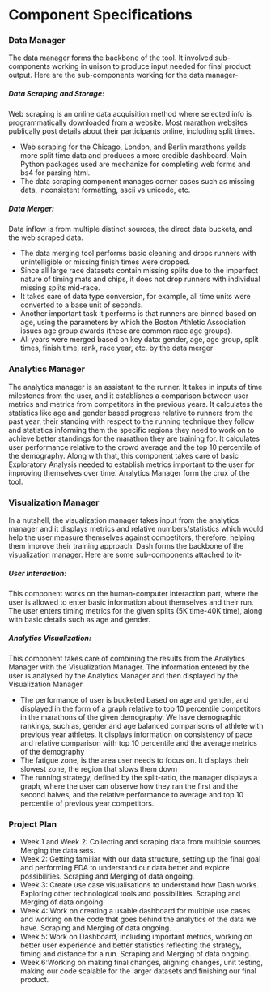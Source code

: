 
# Component Specifications

### Data Manager
The data manager forms the backbone of the tool. It involved sub-components working in unison to produce input needed for final product output. Here are the sub-components working for the data manager-
##### Data Scraping and Storage:
Web scraping is an online data acquisition method where selected info is programmatically downloaded from a website. 
Most marathon websites publically post details about their participants online, including split times. 
* Web scraping for the Chicago, London, and Berlin marathons yeilds more split time data and produces a more credible dashboard. Main Python packages used are mechanize for completing web forms and bs4 for parsing html. 
* The data scraping component manages corner cases such as missing data, inconsistent formatting, ascii vs unicode, etc.
##### Data Merger: 
Data inflow is from multiple distinct sources, the direct data buckets, and the web scraped data. 
* The data merging tool performs basic cleaning and drops runners with unintelligible or missing finish times were dropped.
* Since all large race datasets contain missing splits due to the imperfect nature of timing mats and chips, it does not drop runners with individual missing splits mid-race. 
* It takes care of data type conversion, for example, all time units were converted to a base unit of seconds. 
* Another important task it performs is that runners are binned based on age, using the parameters by which the Boston Athletic Association issues age group awards (these are common race age groups). 
* All years were merged based on key data: gender, age, age group, split times, finish time, rank, race year, etc. by the data merger

### Analytics Manager
The analytics manager is an assistant to the runner. It takes in inputs of time milestones from the user, and it establishes a comparison between user metrics and metrics from competitors in the previous years. It calculates the statistics like age and gender based progress relative to runners from the past year, their standing with respect to the running technique they follow and statistics informing them the specific regions they need to work on to achieve better standings for the marathon they are training for. It calculates user performance relative to the crowd average and the top 10 percentile of the demography. Along with that, this component takes care of basic Exploratory Analysis needed to establish metrics important to the user for improving themselves over time. Analytics Manager form the crux of the tool.

### Visualization Manager 
In a nutshell, the visualization manager takes input from the analytics manager and it displays metrics and relative numbers/statistics which would help the user measure themselves against competitors, therefore, helping them improve their training approach. Dash forms the backbone of the visualization manager. Here are some sub-components attached to it-
##### User Interaction:
This component works on the human-computer interaction part, where the user is allowed to enter basic information about themselves and their run. The user enters timing metrics for the given splits (5K time-40K time), along with basic details such as age and gender.
##### Analytics Visualization:
This component takes care of combining the results from the Analytics Manager with the Visualization Manager. The information entered by the user is analysed by the Analytics Manager and then displayed by the Visualization Manager. 
* The performance of user is bucketed based on age and gender, and displayed in the form of a graph relative to top 10 percentile competitors in the marathons of the given demography. We have demographic rankings, such as, gender and age balanced comparisons of athlete with previous year athletes. It displays information on consistency of pace and relative comparison with top 10 percentile and the average metrics of the demography
* The fatigue zone, is the area user needs to focus on. It displays their slowest zone, the region that slows them down
* The running strategy, defined by the split-ratio, the manager displays a graph, where the user can observe how they ran the first and the second halves, and the relative performance to average and top 10 percentile of previous year competitors.

### Project Plan

* Week 1 and Week 2: Collecting and scraping data from multiple sources. Merging the data sets.
* Week 2: Getting familiar with our data structure, setting up the final goal and performing EDA to understand our data better and explore possibilities. Scraping and Merging of data ongoing.
* Week 3: Create use case visualisations to understand how Dash works. Exploring other technological tools and possibilities. Scraping and Merging of data ongoing.
* Week 4: Work on creating a usable dashboard for multiple use cases and working on the code that goes behind the analytics of the data we have. Scraping and Merging of data ongoing.
* Week 5: Work on Dashboard, including important metrics, working on better user experience and better statistics reflecting the strategy, timing and distance for a run. Scraping and Merging of data ongoing.
* Week 6:Working on making final changes, aligning changes, unit testing, making our code scalable for the larger datasets and finishing our final product.
